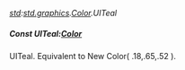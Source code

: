 _[std](../../modules/std/std-module.md):[std.graphics](../../modules/std/std-graphics.md).[Color](../../modules/std/std-graphics-color.md).UITeal_
##### Const UITeal:[Color](../../modules/std/std-graphics-color.md)
UITeal. Equivalent to New Color( .18,.65,.52 ).
